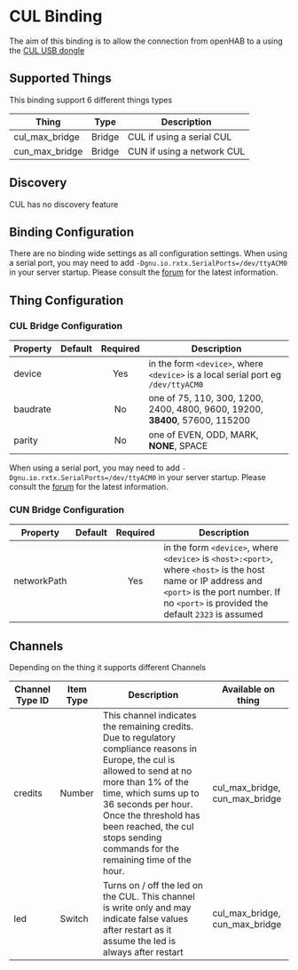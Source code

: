 # CUL Binding

The aim of this binding is to allow the connection from openHAB to a
using the [CUL USB dongle](http://busware.de/tiki-index.php?page=CUL) 

## Supported Things

This binding support 6 different things types

| Thing          | Type   | Description                                                                                                        |
|----------------|--------|--------------------------------------------------------------------------------------------------------------------|
| cul_max_bridge | Bridge | CUL if using a serial CUL
| cun_max_bridge | Bridge | CUN if using a network CUL

## Discovery

CUL has no discovery feature

## Binding Configuration

There are no binding wide settings as all configuration settings.
When using a serial port, you may need to add `-Dgnu.io.rxtx.SerialPorts=/dev/ttyACM0` in your server startup.  Please consult the [forum](https://community.openhab.org) for the latest information.

## Thing Configuration

### CUL Bridge Configuration
| Property | Default | Required | Description |
|----------|---------|:--------:|-------------|
| device   |         |   Yes    | in the form `<device>`, where `<device>` is a local serial port eg `/dev/ttyACM0` |
| baudrate |         |   No     | one of 75, 110, 300, 1200, 2400, 4800, 9600, 19200, **38400**, 57600, 115200 |
| parity   |         |   No     | one of EVEN, ODD, MARK, **NONE**, SPACE |

When using a serial port, you may need to add `-Dgnu.io.rxtx.SerialPorts=/dev/ttyACM0` in your server startup.  Please consult the [forum](https://community.openhab.org) for the latest information.

### CUN Bridge Configuration
| Property      | Default | Required | Description |
|---------------|---------|:--------:|-------------|
| networkPath   |         |   Yes    | in the form `<device>`, where `<device>` is `<host>:<port>`, where `<host>` is the host name or IP address and `<port>` is the port number. If no `<port>` is provided the default `2323` is assumed |

## Channels

Depending on the thing it supports different Channels

| Channel Type ID | Item Type          | Description                                                                                                                                                                                                                                               | Available on thing                                                    |
|-----------------|--------------------|-----------------------------------------------------------------------------------------------------------------------------------------------------------------------------------------------------------------------------------------------------------|-----------------------------------------------------------------------|
| credits         | Number             | This channel indicates the remaining credits. Due to regulatory compliance reasons in Europe, the cul is allowed to send at no more than 1% of the time, which sums up to 36 seconds per hour. Once the threshold has been reached, the cul stops sending commands for the remaining time of the hour.  | cul_max_bridge, cun_max_bridge |
| led             | Switch             | Turns on / off the led on the CUL. This channel is write only and may indicate false values after restart as it assume the led is always after restart | cul_max_bridge, cun_max_bridge |

